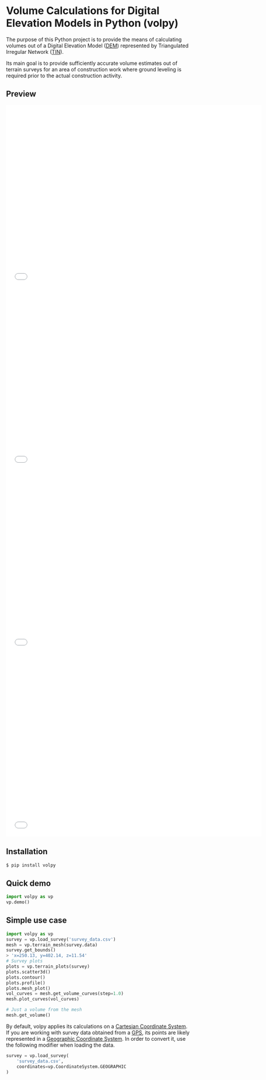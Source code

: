 # Volume Calculations for Digital Elevation Models in Python (**volpy**)

The purpose of this Python project is to provide the means of calculating volumes out of a Digital Elevation Model ([DEM](https://en.wikipedia.org/wiki/Digital_elevation_model)) represented by Triangulated Irregular Network ([TIN](https://en.wikipedia.org/wiki/Triangulated_irregular_network)).

Its main goal is to provide sufficiently accurate volume estimates out of terrain surveys for an area of construction work where ground leveling is required prior to the actual construction activity.

## Preview

<iframe width=700, height=500 frameBorder=0 src="img/Contour.html"></iframe>

<iframe width=700, height=500 frameBorder=0 src="img/3d_view.html"></iframe>

<iframe width=700, height=500 frameBorder=0 src="img/profile.html"></iframe>

<iframe width=700, height=500 frameBorder=0 src="img/volume_curves.html"></iframe>

## Installation
```bash
$ pip install volpy
```

## Quick demo

```Python
import volpy as vp
vp.demo()
```

## Simple use case

```Python
import volpy as vp
survey = vp.load_survey('survey_data.csv')
mesh = vp.terrain_mesh(survey.data)
survey.get_bounds()
> 'x=250.13, y=402.14, z=11.54'
# Survey plots
plots = vp.terrain_plots(survey)
plots.scatter3d()
plots.contour()
plots.profile()
plots.mesh_plot()
vol_curves = mesh.get_volume_curves(step=1.0)
mesh.plot_curves(vol_curves)

# Just a volume from the mesh
mesh.get_volume()
```

By default, volpy applies its calculations on a [Cartesian Coordinate System](https://en.wikipedia.org/wiki/Cartesian_coordinate_system). If you are working with survey data obtained from a [GPS](https://en.wikipedia.org/wiki/Global_Positioning_System), its points are likely represented in a [Geographic Coordinate System](https://en.wikipedia.org/wiki/Geographic_coordinate_system). In order to convert it, use the following modifier when loading the data.

```Python
survey = vp.load_survey(
    'survey_data.csv',
    coordinates=vp.CoordinateSystem.GEOGRAPHIC
)
```
